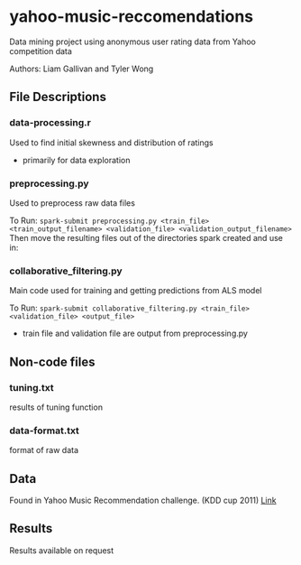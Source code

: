 # yahoo-music-reccomendations
Data mining project using anonymous user rating data from Yahoo competition data

Authors: Liam Gallivan and Tyler Wong

## File Descriptions

### data-processing.r
Used to find initial skewness and distribution of ratings
- primarily for data exploration

### preprocessing.py
Used to preprocess raw data files

To Run:
`spark-submit preprocessing.py <train_file> <train_output_filename> <validation_file> <validation_output_filename>`
Then move the resulting files out of the directories spark created and use in:

### collaborative_filtering.py
Main code used for training and getting predictions from ALS model

To Run:
`spark-submit collaborative_filtering.py <train_file> <validation_file> <output_file>`
- train file and validation file are output from preprocessing.py

## Non-code files

### tuning.txt
results of tuning function

### data-format.txt
format of raw data


## Data
Found in Yahoo Music Recommendation challenge. (KDD cup 2011)
[Link](https://webscope.sandbox.yahoo.com/catalog.php?datatype=c)


## Results
Results available on request
